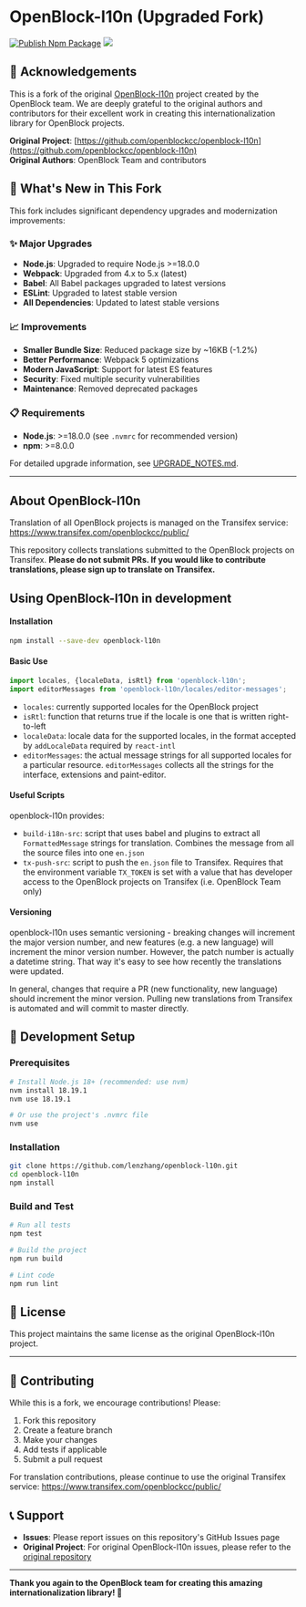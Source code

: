 # OpenBlock-l10n (Upgraded Fork)

[![Publish Npm Package](https://github.com/openblockcc/openblock-l10n/actions/workflows/publish-npm-package.yml/badge.svg)](https://github.com/openblockcc/openblock-l10n/actions/workflows/publish-npm-package.yml) ![](https://img.shields.io/github/license/openblockcc/openblock-l10n)

## 🙏 Acknowledgements

This is a fork of the original [OpenBlock-l10n](https://github.com/openblockcc/openblock-l10n) project created by the OpenBlock team. We are deeply grateful to the original authors and contributors for their excellent work in creating this internationalization library for OpenBlock projects.

**Original Project**: [https://github.com/openblockcc/openblock-l10n](https://github.com/openblockcc/openblock-l10n)  
**Original Authors**: OpenBlock Team and contributors

## 🚀 What's New in This Fork

This fork includes significant dependency upgrades and modernization improvements:

### ✨ Major Upgrades
- **Node.js**: Upgraded to require Node.js >=18.0.0
- **Webpack**: Upgraded from 4.x to 5.x (latest)
- **Babel**: All Babel packages upgraded to latest versions
- **ESLint**: Upgraded to latest stable version
- **All Dependencies**: Updated to latest stable versions

### 📈 Improvements
- **Smaller Bundle Size**: Reduced package size by ~16KB (-1.2%)
- **Better Performance**: Webpack 5 optimizations
- **Modern JavaScript**: Support for latest ES features
- **Security**: Fixed multiple security vulnerabilities
- **Maintenance**: Removed deprecated packages

### 📋 Requirements
- **Node.js**: >=18.0.0 (see `.nvmrc` for recommended version)
- **npm**: >=8.0.0

For detailed upgrade information, see [UPGRADE_NOTES.md](./UPGRADE_NOTES.md).

---

## About OpenBlock-l10n

Translation of all OpenBlock projects is managed on the Transifex service: https://www.transifex.com/openblockcc/public/

This repository collects translations submitted to the OpenBlock projects on Transifex. **Please do not submit PRs. If you would like to contribute translations, please sign up to translate on Transifex.**

## Using OpenBlock-l10n in development

#### Installation
```bash
npm install --save-dev openblock-l10n
```

#### Basic Use
```js
import locales, {localeData, isRtl} from 'openblock-l10n';
import editorMessages from 'openblock-l10n/locales/editor-messages';
```
* `locales`: currently supported locales for the OpenBlock project
* `isRtl`: function that returns true if the locale is one that is written right-to-left
* `localeData`: locale data for the supported locales, in the format accepted by `addLocaleData` required by `react-intl`
* `editorMessages`: the actual message strings for all supported locales for a particular resource. `editorMessages` collects all the strings for the interface, extensions and paint-editor.

#### Useful Scripts
openblock-l10n provides:
* `build-i18n-src`: script that uses babel and plugins to extract all `FormattedMessage` strings for translation. Combines the message from all the source files into one `en.json`
* `tx-push-src`: script to push the `en.json` file to Transifex. Requires that the environment variable `TX_TOKEN` is set with a value that has developer access to the OpenBlock projects on Transifex (i.e. OpenBlock Team only)

#### Versioning
openblock-l10n uses semantic versioning - breaking changes will increment the major version number, and new features (e.g. a new language) will increment the minor version number. However, the patch number is actually a datetime string. That way it's easy to see how recently the translations were updated.

In general, changes that require a PR (new functionality, new language) should increment the minor version. Pulling new translations from Transifex is automated and will commit to master directly.

## 🔧 Development Setup

### Prerequisites
```bash
# Install Node.js 18+ (recommended: use nvm)
nvm install 18.19.1
nvm use 18.19.1

# Or use the project's .nvmrc file
nvm use
```

### Installation
```bash
git clone https://github.com/lenzhang/openblock-l10n.git
cd openblock-l10n
npm install
```

### Build and Test
```bash
# Run all tests
npm test

# Build the project
npm run build

# Lint code
npm run lint
```

## 📄 License

This project maintains the same license as the original OpenBlock-l10n project.

---

## 🤝 Contributing

While this is a fork, we encourage contributions! Please:

1. Fork this repository
2. Create a feature branch
3. Make your changes
4. Add tests if applicable
5. Submit a pull request

For translation contributions, please continue to use the original Transifex service: https://www.transifex.com/openblockcc/public/

## 📞 Support

- **Issues**: Please report issues on this repository's GitHub Issues page
- **Original Project**: For original OpenBlock-l10n issues, please refer to the [original repository](https://github.com/openblockcc/openblock-l10n)

---

**Thank you again to the OpenBlock team for creating this amazing internationalization library! 🙌**
